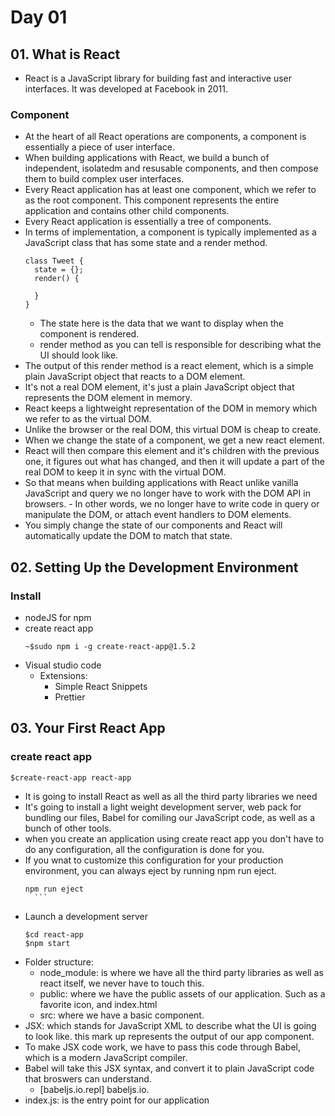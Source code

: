 # Day 01
## 01. What is React
- React is a JavaScript library for building fast and interactive user interfaces. It was developed at Facebook in 2011.
### Component
- At the heart of all React operations are components, a component is essentially a piece of user interface.
- When building applications with React, we build a bunch of independent, isolatedm and resusable components, and then compose them to build complex user interfaces. 
- Every React application has at least one component, which we refer to as the root component. This component represents the entire application and contains other child components.
- Every React application is essentially a tree of components.
- In terms of implementation, a component is typically implemented as a JavaScript class that has some state and a render method.
  ```
  class Tweet {
    state = {};
    render() {

    }
  }
  ```
    - The state here is the data that we want to display when the component is rendered.
    - render method as you can tell is responsible for describing what the UI should look like.
- The output of this render method is a react element, which is a simple plain JavaScript object that reacts to a DOM element.
- It's not a real DOM element, it's just a plain JavaScript object that represents the DOM element in memory.
- React keeps a lightweight representation of the DOM in memory which we refer to as the virtual DOM.
- Unlike the browser or the real DOM, this virtual DOM is cheap to create. 
- When we change the state of a component, we get a new react element.
- React will then compare this element and it's children with the previous one, it figures out what has changed, and then it will update a part of the real DOM to keep it in sync with the virtual DOM.
- So that means when building applications with React unlike vanilla JavaScript and query we no longer have to work with the DOM API in browsers. - In other words, we no longer have to write code in query or manipulate the DOM, or attach event handlers to DOM elements.
- You simply change the state of our components and React will automatically update the DOM to match that state.

## 02. Setting Up the Development Environment
### Install
- nodeJS for npm
- create react app
    ```
    ~$sudo npm i -g create-react-app@1.5.2
    ```
- Visual studio code
    - Extensions:
        - Simple React Snippets
        - Prettier

## 03. Your First React App
### create react app
```
$create-react-app react-app
```
- It is going to install React as well as all the third party libraries we need
- It's going to install a light weight development server, web pack for bundling our files, Babel for comiling our JavaScript code, as well as a bunch of other tools.
- when you create an application using create react app you don't have to do any configuration, all the configuration is done for you.
- If you wnat to customize this configuration for your production environment, you can always eject by running npm run eject.
    ```
    npm run eject
      ```
- Launch a development server
    ```
    $cd react-app
    $npm start
    ```
- Folder structure:
    - node_module: is where we have all the third party libraries as well as react itself, we never have to touch this.
    - public: where we have the public assets of our application. Such as a favorite icon, and index.html
    - src: where we have a basic component.
- JSX: which stands for JavaScript XML to describe what the UI is going to look like. this mark up represents the output of our app component.
- To make JSX code work, we have to pass this code through Babel, which is a modern JavaScript compiler.
- Babel will take this JSX syntax, and convert it to plain JavaScript code that broswers can understand.
    - [babeljs.io.repl] babeljs.io.
- index.js: is the entry point for our application
